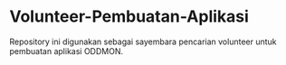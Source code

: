 # Volunteer-Pembuatan-Aplikasi
Repository ini digunakan sebagai sayembara pencarian volunteer untuk pembuatan aplikasi ODDMON.
